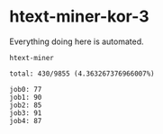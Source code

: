 # htext-miner-kor-3

Everything doing here is automated.

```
htext-miner

total: 430/9855 (4.363267376966007%)

job0: 77
job1: 90
job2: 85
job3: 91
job4: 87
```